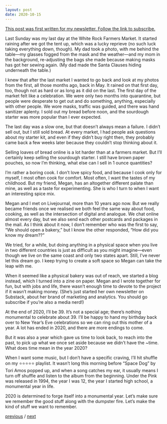 ```yaml
---
layout: post
date: 2020-10-15
---
```


[This post was first written for my newsletter. Follow the link to subscribe.](https://tinyletter.com/jessdriscoll)

Last Sunday was my last day at the White Rock Farmers Market. It started raining after we got the tent up, which was a lucky reprieve (no such luck taking everything down, though). My dad took a photo, with me behind the table—my glasses fogged from the mask and the weather—and my mom in the background, re-adjusting the bags she made because making masks has got her sewing again. (My dad made the Santa Clauses hiding underneath the table.)

I knew that after the last market I wanted to go back and look at my photos from the first, all those months ago, back in May. It rained on that first day, too, though not as hard or as long as it did on the last. The first day of the market felt like a celebration. We were only two months into quarantine, but people were desperate to get out and do something, anything, especially with other people. We wore masks, traffic was guided, and there was hand sanitizer aplenty. I sold out my bread before noon, and the sourdough starter was more popular than I ever expected.

The last day was a slow one, but that doesn’t always mean a failure. I didn’t sell out, but I still sold bread. At every market, I had people ask questions about my starter kit, and even if they didn’t buy right then, they probably came back a few weeks later because they couldn’t stop thinking about it. 

Selling loaves of bread online is a lot harder than at a farmers market. But I’ll certainly keep selling the sourdough starter. I still have brown paper pouches, so now I’m thinking, what else can I sell in 1 ounce quantities?

I’m rather a boring cook. I don’t love spicy food, and because I cook only for myself, I most often cook for comfort. Most often, I want the tastes of my childhood. But my friend, Megan, has an altogether different palate than mine, as well as a taste for experimenting. She is who I turn to when I want an interesting spice mix.

Megan and I met on Livejournal, more than 10 years ago now. But we really became friends once we realised we both feel the same way about food, cooking, as well as the intersection of digital and analogue. We chat online almost every day, but we also send each other postcards and packages in the mail. As I think about it now, I don’t remember who was the first to say, “We should open a bakery,” but I know the other responded, “How did you know my dream??”

We tried, for a while, but doing anything in a physical space when you live in two different countries is just as difficult as you might imagine—even though we live on the same coast and only two states apart. Still, I’ve never let this dream go. I keep trying to create a soft space so Megan can take the leap with me.

When it seemed like a physical bakery was out of reach, we started a blog instead, which I turned into a zine on paper. Megan and I wrote together for fun, but with jobs and life, there wasn’t enough time to devote to the project if it wasn’t making money. (She’s just started her own newsletter on Substack, about her brand of marketing and analytics. You should go subscribe if you’re also a media nerd!)

At the end of 2020, I’ll be 39. It’s not a special age; there’s nothing monumental to celebrate about 39. I’ll be happy to hand my birthday back over to New Year’s Eve celebrations so we can ring out this mother of a year. A lot has ended in 2020, and there are more endings to come. 

But it was also a year which gave us time to look back, to reach into the past, to pick up what we once set aside because we didn’t have the ~time. What does time mean in the year 2020? 

When I want some music, but I don’t have a specific craving, I’ll hit shuffle on my ⭐⭐⭐⭐⭐ playlist. It wasn’t long this morning before “Space Dog” by Tori Amos popped up, and when a song catches my ear, it usually means I turn off shuffle and listen to the album from the beginning. Under the Pink was released in 1994, the year I was 12, the year I started high school, a monumental year in life. 

2020 is determined to forge itself into a monumental year. Let’s make sure we remember the good stuff along with the dumpster fire. Let’s make the kind of stuff we want to remember.

<a href="{{page.previous.url}}">previous</a> / <a href="{{page.next.url}}">next</a>
